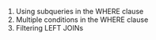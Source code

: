 1. Using subqueries in the WHERE clause
2. Multiple conditions in the WHERE clause
3. Filtering LEFT JOINs